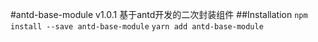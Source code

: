 #antd-base-module v1.0.1
基于antd开发的二次封装组件
##Installation
`npm install --save antd-base-module`
`yarn add antd-base-module`